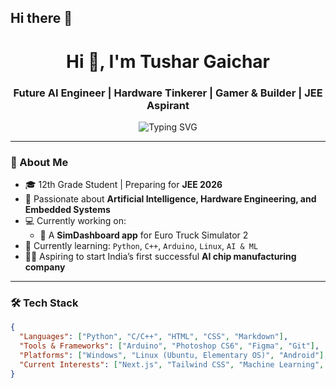 ## Hi there 👋
<h1 align="center">Hi 👋, I'm Tushar Gaichar</h1>
<h3 align="center">Future AI Engineer | Hardware Tinkerer | Gamer & Builder | JEE Aspirant</h3>

<p align="center">
  <img src="https://readme-typing-svg.herokuapp.com?font=Fira+Code&size=20&pause=1000&center=true&width=450;Learning+AI+%2B+Hardware" alt="Typing SVG" />
</p>

---

### 🧠 About Me

- 🎓 12th Grade Student | Preparing for **JEE 2026**
- 🧠 Passionate about **Artificial Intelligence, Hardware Engineering, and Embedded Systems**
- 💻 Currently working on:
  - 🚛 A **SimDashboard app** for Euro Truck Simulator 2
- 🌱 Currently learning: `Python`, `C++`, `Arduino`, `Linux`, `AI & ML`
- 🧑‍🔬 Aspiring to start India’s first successful **AI chip manufacturing company**

---

### 🛠️ Tech Stack

```json
{
  "Languages": ["Python", "C/C++", "HTML", "CSS", "Markdown"],
  "Tools & Frameworks": ["Arduino", "Photoshop CS6", "Figma", "Git"],
  "Platforms": ["Windows", "Linux (Ubuntu, Elementary OS)", "Android"],
  "Current Interests": ["Next.js", "Tailwind CSS", "Machine Learning", "3D Modeling"]
}



